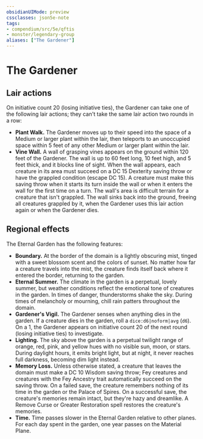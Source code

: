 ```yaml
---
obsidianUIMode: preview
cssclasses: json5e-note
tags:
- compendium/src/5e/qftis
- monster/legendary-group
aliases: ["The Gardener"]
---
```

# The Gardener

## Lair actions


On initiative count 20 (losing initiative ties), the Gardener can take one of the following lair actions; they can't take the same lair action two rounds in a row:

- **Plant Walk.** The Gardener moves up to their speed into the space of a Medium or larger plant within the lair, then teleports to an unoccupied space within 5 feet of any other Medium or larger plant within the lair.  
- **Vine Wall.** A wall of grasping vines appears on the ground within 120 feet of the Gardener. The wall is up to 60 feet long, 10 feet high, and 5 feet thick, and it blocks line of sight. When the wall appears, each creature in its area must succeed on a DC 15 Dexterity saving throw or have the grappled condition (escape DC 15). A creature must make this saving throw when it starts its turn inside the wall or when it enters the wall for the first time on a turn. The wall's area is difficult terrain for a creature that isn't grappled. The wall sinks back into the ground, freeing all creatures grappled by it, when the Gardener uses this lair action again or when the Gardener dies.  

## Regional effects


The Eternal Garden has the following features:

- **Boundary.** At the border of the domain is a lightly obscuring mist, tinged with a sweet blossom scent and the colors of sunset. No matter how far a creature travels into the mist, the creature finds itself back where it entered the border, returning to the garden.  
- **Eternal Summer.** The climate in the garden is a perpetual, lovely summer, but weather conditions reflect the emotional tone of creatures in the garden. In times of danger, thunderstorms shake the sky. During times of melancholy or mourning, chill rain patters throughout the domain.  
- **Gardener's Vigil.** The Gardener senses when anything dies in the garden. If a creature dies in the garden, roll a `dice:d6|noform|avg` (`d6`). On a 1, the Gardener appears on initiative count 20 of the next round (losing initiative ties) to investigate.  
- **Lighting.** The sky above the garden is a perpetual twilight range of orange, red, pink, and yellow hues with no visible sun, moon, or stars. During daylight hours, it emits bright light, but at night, it never reaches full darkness, becoming dim light instead.  
- **Memory Loss.** Unless otherwise stated, a creature that leaves the domain must make a DC 10 Wisdom saving throw; Fey creatures and creatures with the Fey Ancestry trait automatically succeed on the saving throw. On a failed save, the creature remembers nothing of its time in the garden or the Palace of Spires. On a successful save, the creature's memories remain intact, but they're hazy and dreamlike. A Remove Curse or Greater Restoration spell restores the creature's memories.  
- **Time.** Time passes slower in the Eternal Garden relative to other planes. For each day spent in the garden, one year passes on the Material Plane.